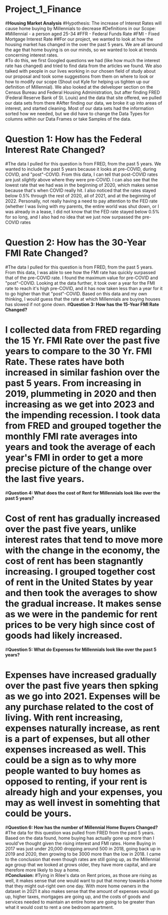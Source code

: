# Project_1_Finance
#**Housing Market Analysis**
 #Hypothesis: The increase of Interest Rates will cause home buying by Millennials to decrease
  #Definitions in our Scope:
   #Millennial - a person aged 25-34
   #FFR - Federal Funds Rate
   #FMI - Fixed Mortgage Interest Rate
##For our project, we wanted to look at how the housing market has changed in the over the past 5 years.  We are all iaround the age that home buying is on our minds, so we wanted to look at trends concerning interest rates.  
#To do this, we first Googled questions we had (like how much the interest rate has changed) and tried to find data from the articles we found.  We also talked with people in our lives working in our chosen field of study about our proposal and took some suggestions from them on where to look or how to modify our scope (Shout out Kyle for helping us tighten up our definition of Millennial).  We also looked at the delveloper section on the Census Bureau and Federal Housing Administration, but after finding FRED (Federal Reserve Bank of St. Louis) and the data that site offered, we pulled our data sets from there
#After finding our data, we broke it up into areas of interest, and started cleaning.  Most of our data sets had the information sorted how we needed, but we did have to change the Data Types for columns within our Data Frames or take Samples of the data.
# **Question 1: How has the Federal Interest Rate Changed?**
#The data I pulled for this question is from FRED, from the past 5 years.  We wanted to include the past 5 years because it looks at pre-COVID, during COVID, and "post"-COVID.  From this data, I can tell that post-COVID rates are just *slightly* above where they were pre-COVID.  I can also see that the lowest rate that we had was in the beginning of 2020, which makes sense because that's when COVID really hit.  I also noticed that the rates stayed below 0.5% through the rest of 2020, all of 2021, and at the beginning of 2022.  Personally, not really having a need to pay attention to the FED rate (whether I was living with my parents, the entire world was shut down, or I was already in a lease, I did not know that the FED rate stayed below 0.5% for so long, and I also had no idea that we just now surpassed the pre-COVID rates
# **Question 2: How has the 30-Year FMI Rate Changed?**
#The data I pulled for this question is from FRED, from the past 5 years.  From this data, I was able to see how the FMI rate has quickly surpassed that of the pre-COVID rate.  I found the maximum value for pre-COVID and "post"-COVID.  Looking at the data further, it took over a year for the FMI rate to reach it's high pre-COVID, and it has now taken less than a year for it to go higher than that "post"-COVID.  Based on this data and my own thinking, I would guess that the rate at which Millennials are buying houses has slowed if not gone down. 
#**Question 3: How has the 15-Year FMI Rate Changed?**
# I collected data from FRED regarding the 15 Yr. FMI Rate over the past five years to compare to the 30 Yr. FMI Rate. These rates have both increased in similar fashion over the past 5 years. From increasing in 2019, plummeting in 2020 and then increasing as we get into 2023 and the impending recession. I took data from FRED and grouped together the monthly FMI rate averages into years and took the average of each year's FMI in order to get a more precise picture of the change over the last five years. 
#**Question 4: What does the cost of Rent for Millennials look like over the past 5 years?**
# Cost of rent has gradually increased over the past five years, unlike interest rates that tend to move more with the change in the economy, the cost of rent has been stagnantly increasing. I grouped together cost of rent in the United States by year and then took the averages to show the gradual increase. It makes sense as we were in the pandemic for rent prices to be very high since cost of goods had likely increased. 
#**Question 5: What do Expenses for Millennials look like over the past 5 years?**
# Expenses have increased gradually over the past five years then spking as we go into 2021. Expenses will be any purchase related to the cost of living. With rent increasing, expenses naturally increase, as rent is a part of expenses, but all other expenses increased as well. This could be a sign as to why more people wanted to buy homes as opposed to renting, if your rent is already high and your expenses, you may as well invest in somehting that could be yours. 
#**Question 6: How has the number of Millennial Home Buyers Changed?**
#The data for this question was pulled from FRED from the past 5 years.  Based on the data found, home buying has actually gone up more than I would've thought given the rising interest and FMI rates.  Home Buying in 2017 was just under 20,000 dropping around 500 in 2018, going back up in 2019 and 2020, then growing to be 3000 more than the low in 2018.  I came to the conclusion that even though rates are still going up, as the Millennial age group that we looked at grows older, they have more capital, and are therefore more likely to buy a home.  
#**Conclusion:**
#Tying in Rilee's data on Rent prices, as those are rising as well, it makes sense that one would want to put that money towards a home that they might out-right own one day.  With more home owners in the dataset in 2021 it also makes sense that the amount of expenses would go up, higher taxes, mortgages are going up, and the costs of goods and services needed to maintain an entire home are going to be greater than what it would cost to rent a one bedroom apartment.
